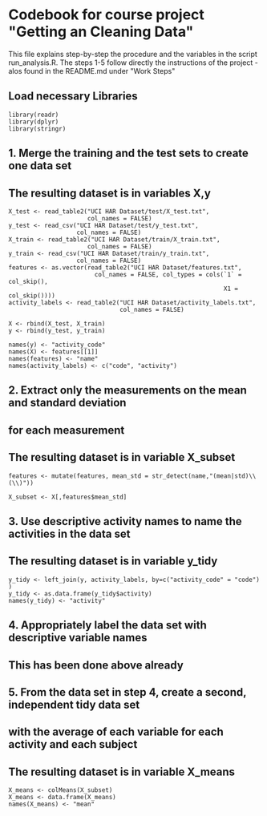 # Codebook for course project "Getting an Cleaning Data"
This file explains step-by-step the procedure and the variables in the script run_analysis.R.
The steps 1-5 follow directly the instructions of the project - alos found in the README.md under "Work Steps"

## Load necessary Libraries
    library(readr)
    library(dplyr)
    library(stringr)

## 1. Merge the training and the test sets to create one data set
## The resulting dataset is in variables X,y

    X_test <- read_table2("UCI HAR Dataset/test/X_test.txt", 
                          col_names = FALSE)
    y_test <- read_csv("UCI HAR Dataset/test/y_test.txt", 
                       col_names = FALSE)
    X_train <- read_table2("UCI HAR Dataset/train/X_train.txt", 
                          col_names = FALSE)
    y_train <- read_csv("UCI HAR Dataset/train/y_train.txt", 
                       col_names = FALSE)
    features <- as.vector(read_table2("UCI HAR Dataset/features.txt", 
                            col_names = FALSE, col_types = cols(`1` = col_skip(), 
                                                                X1 = col_skip())))
    activity_labels <- read_table2("UCI HAR Dataset/activity_labels.txt", 
                                   col_names = FALSE)
    
    X <- rbind(X_test, X_train)
    y <- rbind(y_test, y_train)
    
    names(y) <- "activity_code"
    names(X) <- features[[1]]
    names(features) <- "name"
    names(activity_labels) <- c("code", "activity")


## 2. Extract only the measurements on the mean and standard deviation 
## for each measurement
## The resulting dataset is in variable X_subset

    features <- mutate(features, mean_std = str_detect(name,"(mean|std)\\(\\)"))
    
    X_subset <- X[,features$mean_std]

## 3. Use descriptive activity names to name the activities in the data set
## The resulting dataset is in variable y_tidy

    y_tidy <- left_join(y, activity_labels, by=c("activity_code" = "code") )
    y_tidy <- as.data.frame(y_tidy$activity)
    names(y_tidy) <- "activity"

## 4. Appropriately label the data set with descriptive variable names

##      This has been done above already

## 5. From the data set in step 4, create a second, independent tidy data set 
## with the average of each variable for each activity and each subject
## The resulting dataset is in variable X_means

    X_means <- colMeans(X_subset)
    X_means <- data.frame(X_means)
    names(X_means) <- "mean"